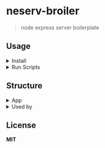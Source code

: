 # neserv-broiler
> node express server boilerplate

## Usage

<details><summary>Install</summary>

```sh
# install dependencies
yarn
```
</details>

<details><summary>Run Scripts</summary>  

| `Yarn run <script>` | Description                |
| ------------------- | -------------------------- |
| `yarn start`        | runs nodemon server script |
</details>

## Structure

<details><summary>App</summary>

```
.
├── node_modules/**               # node_modules
├── static/**                     # static resources
├── .gitignore                    # git ignore settings
├── .npmrc                        # npm settings
├── package.json                  # package.json
├── index.js                      # entry point
├── README.md                     # README file
└── yarn.lock                     # yarn lock file
```
</details>

<details><summary>Used by</summary>

* [express](https://github.com/expressjs/express)
* [body-parser](https://github.com/expressjs/body-parser)
* [nodemon](https://github.com/remy/nodemon)
</details>

## License

**MIT**